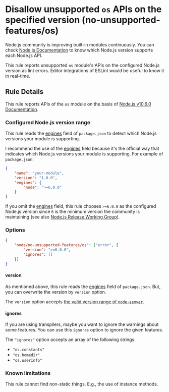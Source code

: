 # Disallow unsupported `os` APIs on the specified version (no-unsupported-features/os)

Node.js community is improving built-in modules continuously.
You can check [Node.js Documentation](https://nodejs.org/api/) to know which Node.js version supports each Node.js API.

This rule reports unsupported `os` module's APIs on the configured Node.js version as lint errors.
Editor integrations of ESLint would be useful to know it in real-time.

## Rule Details

This rule reports APIs of the `os` module on the basis of [Node.js v10.6.0 Documentation](https://nodejs.org/docs/v10.6.0/api/os.html).

### Configured Node.js version range

This rule reads the [engines] field of `package.json` to detect which Node.js versions your module is supporting.

I recommend the use of the [engines] field because it's the official way that indicates which Node.js versions your module is supporting.
For example of `package.json`:

```json
{
    "name": "your-module",
    "version": "1.0.0",
    "engines": {
        "node": ">=6.0.0"
    }
}
```

If you omit the [engines] field, this rule chooses `>=6.0.0` as the configured Node.js version since `6` is the minimum version the community is maintaining (see also [Node.js Release Working Group](https://github.com/nodejs/Release#readme)).

### Options

```json
{
    "node/no-unsupported-features/os": ["error", {
        "version": ">=6.0.0",
        "ignores": []
    }]
}
```

#### version

As mentioned above, this rule reads the [engines] field of `package.json`.
But, you can overwrite the version by `version` option.

The `version` option accepts [the valid version range of `node-semver`](https://github.com/npm/node-semver#range-grammar).

#### ignores

If you are using transpilers, maybe you want to ignore the warnings about some features.
You can use this `ignores` option to ignore the given features.

The `"ignores"` option accepts an array of the following strings.

- `"os.constants"`
- `"os.homedir"`
- `"os.userInfo"`

### Known limitations

This rule cannot find non-static things.
E.g., the use of instance methods.

[engines]: https://docs.npmjs.com/files/package.json#engines
